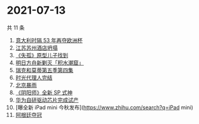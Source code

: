 # 2021-07-13

共 11 条

<!-- BEGIN ZHIHUSEARCH -->
<!-- 最后更新时间 Tue Jul 13 2021 11:14:16 GMT+0800 (China Standard Time) -->
1. [意大利时隔 53 年再夺欧洲杯](https://www.zhihu.com/search?q=欧洲杯)
1. [江苏苏州酒店坍塌](https://www.zhihu.com/search?q=酒店坍塌)
1. [《失孤》原型儿子找到](https://www.zhihu.com/search?q=失孤)
1. [明日方舟新剿灭「积水潮窟」](https://www.zhihu.com/search?q=明日方舟)
1. [瑞克和莫蒂第五季第四集](https://www.zhihu.com/search?q=瑞克和莫蒂)
1. [时光代理人完结](https://www.zhihu.com/search?q=时光代理人)
1. [北京暴雨](https://www.zhihu.com/search?q=北京暴雨)
1. [《阴阳师》全新 SP 式神](https://www.zhihu.com/search?q=阴阳师)
1. [华为自研驱动芯片完成试产](https://www.zhihu.com/search?q=华为自研芯片)
1. [曝全新 iPad mini 今秋发布](https://www.zhihu.com/search?q=iPad mini)
1. [阿根廷夺冠](https://www.zhihu.com/search?q=阿根廷赢了)
<!-- END ZHIHUSEARCH -->
